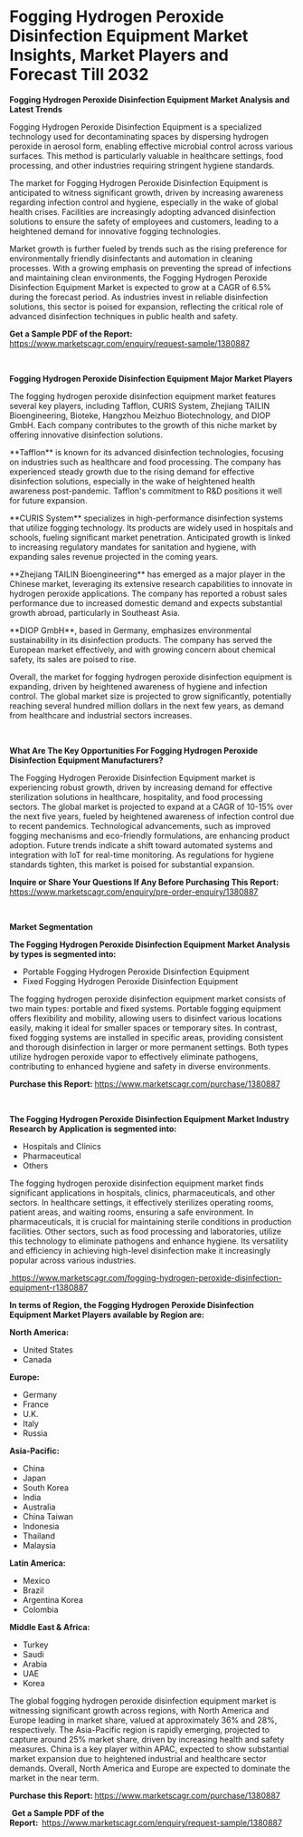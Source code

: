 <p><h1>Fogging Hydrogen Peroxide Disinfection Equipment Market Insights, Market Players and Forecast Till 2032</h1></p><p><strong>Fogging Hydrogen Peroxide Disinfection Equipment Market Analysis and Latest Trends</strong></p>
<p><p>Fogging Hydrogen Peroxide Disinfection Equipment is a specialized technology used for decontaminating spaces by dispersing hydrogen peroxide in aerosol form, enabling effective microbial control across various surfaces. This method is particularly valuable in healthcare settings, food processing, and other industries requiring stringent hygiene standards.</p><p>The market for Fogging Hydrogen Peroxide Disinfection Equipment is anticipated to witness significant growth, driven by increasing awareness regarding infection control and hygiene, especially in the wake of global health crises. Facilities are increasingly adopting advanced disinfection solutions to ensure the safety of employees and customers, leading to a heightened demand for innovative fogging technologies.</p><p>Market growth is further fueled by trends such as the rising preference for environmentally friendly disinfectants and automation in cleaning processes. With a growing emphasis on preventing the spread of infections and maintaining clean environments, the Fogging Hydrogen Peroxide Disinfection Equipment Market is expected to grow at a CAGR of 6.5% during the forecast period. As industries invest in reliable disinfection solutions, this sector is poised for expansion, reflecting the critical role of advanced disinfection techniques in public health and safety.</p></p>
<p><strong>Get a Sample PDF of the Report:&nbsp;</strong> <a href="https://www.marketscagr.com/enquiry/request-sample/1380887?utm_campaign=2991&utm_medium=2&utm_source=Github&utm_content=ia&utm_term=14042025&utm_id=fogging-hydrogen-peroxide-disinfection-equipment">https://www.marketscagr.com/enquiry/request-sample/1380887</a></p>
<p>&nbsp;</p>
<p><strong>Fogging Hydrogen Peroxide Disinfection Equipment Major Market Players</strong></p>
<p><p>The fogging hydrogen peroxide disinfection equipment market features several key players, including Tafflon, CURIS System, Zhejiang TAILIN Bioengineering, Bioteke, Hangzhou Meizhuo Biotechnology, and DIOP GmbH. Each company contributes to the growth of this niche market by offering innovative disinfection solutions.</p><p>**Tafflon** is known for its advanced disinfection technologies, focusing on industries such as healthcare and food processing. The company has experienced steady growth due to the rising demand for effective disinfection solutions, especially in the wake of heightened health awareness post-pandemic. Tafflon's commitment to R&D positions it well for future expansion.</p><p>**CURIS System** specializes in high-performance disinfection systems that utilize fogging technology. Its products are widely used in hospitals and schools, fueling significant market penetration. Anticipated growth is linked to increasing regulatory mandates for sanitation and hygiene, with expanding sales revenue projected in the coming years.</p><p>**Zhejiang TAILIN Bioengineering** has emerged as a major player in the Chinese market, leveraging its extensive research capabilities to innovate in hydrogen peroxide applications. The company has reported a robust sales performance due to increased domestic demand and expects substantial growth abroad, particularly in Southeast Asia.</p><p>**DIOP GmbH**, based in Germany, emphasizes environmental sustainability in its disinfection products. The company has served the European market effectively, and with growing concern about chemical safety, its sales are poised to rise.</p><p>Overall, the market for fogging hydrogen peroxide disinfection equipment is expanding, driven by heightened awareness of hygiene and infection control. The global market size is projected to grow significantly, potentially reaching several hundred million dollars in the next few years, as demand from healthcare and industrial sectors increases.</p></p>
<p>&nbsp;</p>
<p><strong>What Are The Key Opportunities For Fogging Hydrogen Peroxide Disinfection Equipment Manufacturers?</strong></p>
<p><p>The Fogging Hydrogen Peroxide Disinfection Equipment market is experiencing robust growth, driven by increasing demand for effective sterilization solutions in healthcare, hospitality, and food processing sectors. The global market is projected to expand at a CAGR of 10-15% over the next five years, fueled by heightened awareness of infection control due to recent pandemics. Technological advancements, such as improved fogging mechanisms and eco-friendly formulations, are enhancing product adoption. Future trends indicate a shift toward automated systems and integration with IoT for real-time monitoring. As regulations for hygiene standards tighten, this market is poised for substantial expansion.</p></p>
<p><strong>Inquire or Share Your Questions If Any Before Purchasing This Report:</strong> <a href="https://www.marketscagr.com/enquiry/pre-order-enquiry/1380887?utm_campaign=2991&utm_medium=2&utm_source=Github&utm_content=ia&utm_term=14042025&utm_id=fogging-hydrogen-peroxide-disinfection-equipment">https://www.marketscagr.com/enquiry/pre-order-enquiry/1380887</a></p>
<p>&nbsp;</p>
<p><strong>Market Segmentation</strong></p>
<p><strong>The Fogging Hydrogen Peroxide Disinfection Equipment Market Analysis by types is segmented into:</strong></p>
<p><ul><li>Portable Fogging Hydrogen Peroxide Disinfection Equipment</li><li>Fixed Fogging Hydrogen Peroxide Disinfection Equipment</li></ul></p>
<p><p>The fogging hydrogen peroxide disinfection equipment market consists of two main types: portable and fixed systems. Portable fogging equipment offers flexibility and mobility, allowing users to disinfect various locations easily, making it ideal for smaller spaces or temporary sites. In contrast, fixed fogging systems are installed in specific areas, providing consistent and thorough disinfection in larger or more permanent settings. Both types utilize hydrogen peroxide vapor to effectively eliminate pathogens, contributing to enhanced hygiene and safety in diverse environments.</p></p>
<p><strong>Purchase this Report:&nbsp;</strong><a href="https://www.marketscagr.com/purchase/1380887?utm_campaign=2991&utm_medium=2&utm_source=Github&utm_content=ia&utm_term=14042025&utm_id=fogging-hydrogen-peroxide-disinfection-equipment">https://www.marketscagr.com/purchase/1380887</a></p>
<p>&nbsp;</p>
<p><strong>The Fogging Hydrogen Peroxide Disinfection Equipment Market Industry Research by Application is segmented into:</strong></p>
<p><ul><li>Hospitals and Clinics</li><li>Pharmaceutical</li><li>Others</li></ul></p>
<p><p>The fogging hydrogen peroxide disinfection equipment market finds significant applications in hospitals, clinics, pharmaceuticals, and other sectors. In healthcare settings, it effectively sterilizes operating rooms, patient areas, and waiting rooms, ensuring a safe environment. In pharmaceuticals, it is crucial for maintaining sterile conditions in production facilities. Other sectors, such as food processing and laboratories, utilize this technology to eliminate pathogens and enhance hygiene. Its versatility and efficiency in achieving high-level disinfection make it increasingly popular across various industries.</p></p>
<p><a href="https://www.marketscagr.com/fogging-hydrogen-peroxide-disinfection-equipment-r1380887?utm_campaign=2991&utm_medium=2&utm_source=Github&utm_content=ia&utm_term=14042025&utm_id=fogging-hydrogen-peroxide-disinfection-equipment">&nbsp;https://www.marketscagr.com/fogging-hydrogen-peroxide-disinfection-equipment-r1380887</a></p>
<p><strong>In terms of Region, the Fogging Hydrogen Peroxide Disinfection Equipment Market Players available by Region are:</strong></p>
<p>
    <p> <strong> North America: </strong>
        <ul>
            <li>United States</li>
            <li>Canada</li>
        </ul>
        </p> 
    <p> <strong> Europe: </strong>
        <ul>
            <li>Germany</li>
            <li>France</li>
            <li>U.K.</li>
            <li>Italy</li>
            <li>Russia</li>
        </ul>
        </p> 
    <p> <strong> Asia-Pacific: </strong>
        <ul>
            <li>China</li>
            <li>Japan</li>
            <li>South Korea</li>
            <li>India</li>
            <li>Australia</li>
            <li>China Taiwan</li>
            <li>Indonesia</li>
            <li>Thailand</li>
            <li>Malaysia</li>
        </ul>
        </p> 
    <p> <strong> Latin America: </strong>
        <ul>
            <li>Mexico</li>
            <li>Brazil</li>
            <li>Argentina Korea</li>
            <li>Colombia</li>
        </ul>
        </p> 
    <p> <strong> Middle East & Africa: </strong>
        <ul>
            <li>Turkey</li>
            <li>Saudi</li>
            <li>Arabia</li>
            <li>UAE</li>
            <li>Korea</li>
        </ul>
    </p>
    </p>
<p><p>The global fogging hydrogen peroxide disinfection equipment market is witnessing significant growth across regions, with North America and Europe leading in market share, valued at approximately 36% and 28%, respectively. The Asia-Pacific region is rapidly emerging, projected to capture around 25% market share, driven by increasing health and safety measures. China is a key player within APAC, expected to show substantial market expansion due to heightened industrial and healthcare sector demands. Overall, North America and Europe are expected to dominate the market in the near term.</p></p>
<p><strong>Purchase this Report: </strong><a href="https://www.marketscagr.com/purchase/1380887?utm_campaign=2991&utm_medium=2&utm_source=Github&utm_content=ia&utm_term=14042025&utm_id=fogging-hydrogen-peroxide-disinfection-equipment">https://www.marketscagr.com/purchase/1380887</a></p>
<p>&nbsp;<strong>Get a Sample PDF of the Report:&nbsp;&nbsp;</strong><a href="https://www.marketscagr.com/enquiry/request-sample/1380887?utm_campaign=2991&utm_medium=2&utm_source=Github&utm_content=ia&utm_term=14042025&utm_id=fogging-hydrogen-peroxide-disinfection-equipment">https://www.marketscagr.com/enquiry/request-sample/1380887</a></p>
<p><strong></strong></p>
<p><p></p><p></p><p></p></p>